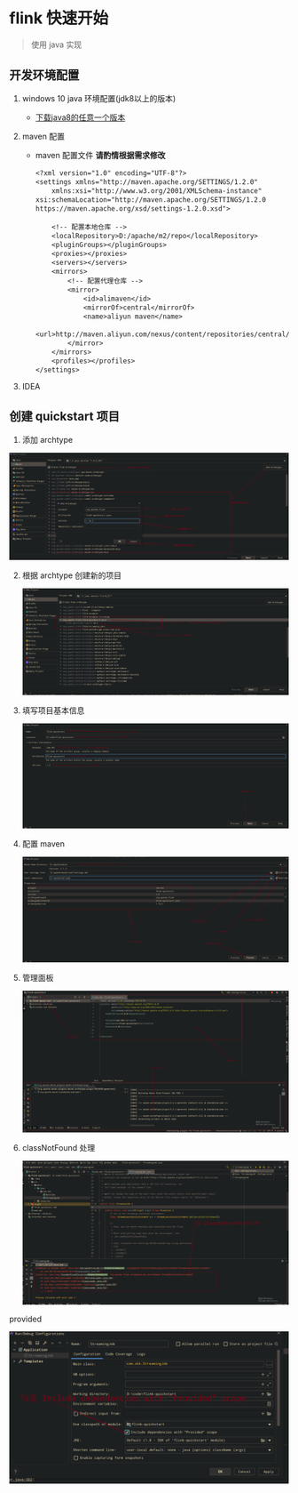 #  flink 快速开始

> 使用 java 实现

## 开发环境配置

1. windows 10 java 环境配置(jdk8以上的版本)

   * [下载java8的任意一个版本](https://download.oracle.com/otn/java/jdk/8u311-b11/jdk-8u311-windows-x64.exe)

     

2. maven 配置

   * maven 配置文件 **请酌情根据需求修改**

     ```shell
     <?xml version="1.0" encoding="UTF-8"?>
     <settings xmlns="http://maven.apache.org/SETTINGS/1.2.0"
         xmlns:xsi="http://www.w3.org/2001/XMLSchema-instance" xsi:schemaLocation="http://maven.apache.org/SETTINGS/1.2.0 https://maven.apache.org/xsd/settings-1.2.0.xsd">
     
         <!-- 配置本地仓库 -->
         <localRepository>D:/apache/m2/repo</localRepository>
         <pluginGroups></pluginGroups>
         <proxies></proxies>
         <servers></servers>
         <mirrors>
             <!-- 配置代理仓库 -->
             <mirror>
                 <id>alimaven</id>
                 <mirrorOf>central</mirrorOf>
                 <name>aliyun maven</name>
                 <url>http://maven.aliyun.com/nexus/content/repositories/central/</url>
             </mirror>
         </mirrors>
         <profiles></profiles>
     </settings>
     
     ```

     

3. IDEA  



## 创建 quickstart 项目



1. 添加 archtype

![image-20220110130729914](resources/image-20220110130729914.png)

2. 根据 archtype 创建新的项目

   ![image-20220110131150978](resources/image-20220110131150978.png)

3. 填写项目基本信息

   ![image-20220110131811361](resources/image-20220110131811361.png)

4. 配置 maven 

   ![image-20220110132211540](resources/image-20220110132211540.png)

5. 管理面板

   ![image-20220110132605358](resources/image-20220110132605358.png)

6. classNotFound 处理

   ![image-20220110132949435](resources/image-20220110132949435.png)



provided 

![image-20220110133116830](resources/image-20220110133116830.png)
